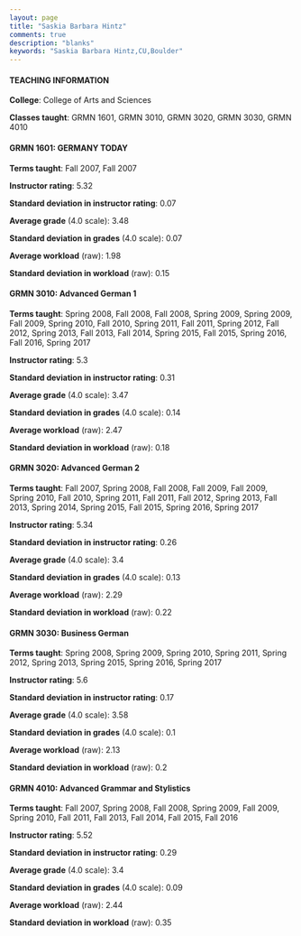 ```yaml
---
layout: page
title: "Saskia Barbara Hintz" 
comments: true
description: "blanks"
keywords: "Saskia Barbara Hintz,CU,Boulder"
---
```

<head>
<script src="https://ajax.googleapis.com/ajax/libs/jquery/2.1.3/jquery.min.js"></script>
<script src="https://dl.dropboxusercontent.com/s/pc42nxpaw1ea4o9/highcharts.js?dl=0"></script>
<!-- <script src="../assets/js/highcharts.js"></script> -->
<style type="text/css">@font-face {
	font-family: "Bebas Neue";
	src: url(https://www.filehosting.org/file/details/544349/BebasNeue Regular.otf) format("opentype");
	}
	h1.Bebas { 
		font-family: "Bebas Neue", Verdana, Tahoma;
	}
</style>
</head>
	   
#### TEACHING INFORMATION

**College**: College of Arts and Sciences

**Classes taught**: GRMN 1601, GRMN 3010, GRMN 3020, GRMN 3030, GRMN 4010

#### GRMN 1601: GERMANY TODAY

**Terms taught**: Fall 2007, Fall 2007

**Instructor rating**: 5.32

**Standard deviation in instructor rating**: 0.07

**Average grade** (4.0 scale): 3.48

**Standard deviation in grades** (4.0 scale): 0.07

**Average workload** (raw): 1.98

**Standard deviation in workload** (raw): 0.15

#### GRMN 3010: Advanced German 1

**Terms taught**: Spring 2008, Fall 2008, Fall 2008, Spring 2009, Spring 2009, Fall 2009, Spring 2010, Fall 2010, Spring 2011, Fall 2011, Spring 2012, Fall 2012, Spring 2013, Fall 2013, Fall 2014, Spring 2015, Fall 2015, Spring 2016, Fall 2016, Spring 2017

**Instructor rating**: 5.3

**Standard deviation in instructor rating**: 0.31

**Average grade** (4.0 scale): 3.47

**Standard deviation in grades** (4.0 scale): 0.14

**Average workload** (raw): 2.47

**Standard deviation in workload** (raw): 0.18

#### GRMN 3020: Advanced German 2

**Terms taught**: Fall 2007, Spring 2008, Fall 2008, Fall 2009, Fall 2009, Spring 2010, Fall 2010, Spring 2011, Fall 2011, Fall 2012, Spring 2013, Fall 2013, Spring 2014, Spring 2015, Fall 2015, Spring 2016, Spring 2017

**Instructor rating**: 5.34

**Standard deviation in instructor rating**: 0.26

**Average grade** (4.0 scale): 3.4

**Standard deviation in grades** (4.0 scale): 0.13

**Average workload** (raw): 2.29

**Standard deviation in workload** (raw): 0.22

#### GRMN 3030: Business German

**Terms taught**: Spring 2008, Spring 2009, Spring 2010, Spring 2011, Spring 2012, Spring 2013, Spring 2015, Spring 2016, Spring 2017

**Instructor rating**: 5.6

**Standard deviation in instructor rating**: 0.17

**Average grade** (4.0 scale): 3.58

**Standard deviation in grades** (4.0 scale): 0.1

**Average workload** (raw): 2.13

**Standard deviation in workload** (raw): 0.2

#### GRMN 4010: Advanced Grammar and Stylistics

**Terms taught**: Fall 2007, Spring 2008, Fall 2008, Spring 2009, Fall 2009, Spring 2010, Fall 2011, Fall 2013, Fall 2014, Fall 2015, Fall 2016

**Instructor rating**: 5.52

**Standard deviation in instructor rating**: 0.29

**Average grade** (4.0 scale): 3.4

**Standard deviation in grades** (4.0 scale): 0.09

**Average workload** (raw): 2.44

**Standard deviation in workload** (raw): 0.35

